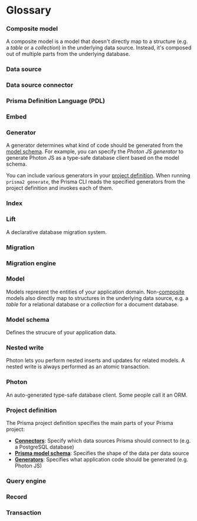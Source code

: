 # Glossary

### Composite model

A composite model is a model that doesn't directly map to a structure (e.g. a _table_ or a _collection_) in the underlying data source. Instead, it's composed out of multiple parts from the underlying database.

### Data source



### Data source connector

### Prisma Definition Language (PDL)

### Embed

### Generator

A generator determines what kind of code should be generated from the [model schema](#model-schema). For example, you can specify the _Photon JS generator_ to generate Photon JS as a type-safe database client based on the model schema.

You can include various generators in your [project definition](#project-definition). When running `prisma2 generate`, the Prisma CLI reads the specified generators from the project definition and invokes each of them.

### Index

### Lift

A declarative database migration system.

### Migration

### Migration engine

### Model

Models represent the entities of your application domain. Non-[composite](#composite-model) models also directly map to structures in the underlying data source, e.g. a _table_ for a relational database or a _collection_ for a document database.

### Model schema

Defines the strucure of your application data.

### Nested write

Photon lets you perform nested inserts and updates for related models. A nested write is always performed as an atomic transaction. 

### Photon

An auto-generated type-safe database client. Some people call it an ORM. 

### Project definition

The Prisma project definition specifies the main parts of your Prisma project:

- [**Connectors**](#data-source-connector): Specify which data sources Prisma should connect to (e.g. a PostgreSQL database)
- [**Prisma model schema**](#prisma-model-schema): Specifies the shape of the data per data source
- [**Generators**](#generator): Specifies what application code should be generated (e.g. Photon JS)

### Query engine

### Record

### Transaction